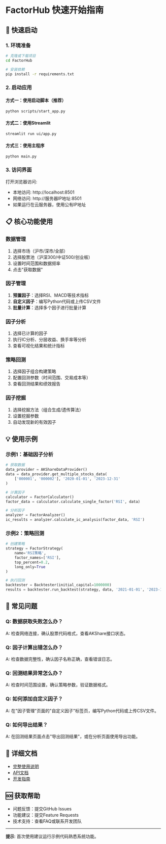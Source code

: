# FactorHub 快速开始指南

## 🚀 快速启动

### 1. 环境准备

```bash
# 克隆或下载项目
cd FactorHub

# 安装依赖
pip install -r requirements.txt
```

### 2. 启动应用

#### 方式一：使用启动脚本（推荐）
```bash
python scripts/start_app.py
```

#### 方式二：使用Streamlit
```bash
streamlit run ui/app.py
```

#### 方式三：使用主程序
```bash
python main.py
```

### 3. 访问界面

打开浏览器访问:
- 本地访问: http://localhost:8501
- 网络访问: http://服务器IP地址:8501
- 如果运行在云服务器，使用公有IP地址

## 📋 核心功能使用

### 数据管理
1. 选择市场（沪市/深市/全部）
2. 选择股票池（沪深300/中证500/创业板）
3. 设置时间范围和数据频率
4. 点击"获取数据"

### 因子管理
1. **预置因子**：选择RSI、MACD等技术指标
2. **自定义因子**：编写Python代码或上传CSV文件
3. **批量计算**：选择多个因子进行批量计算

### 因子分析
1. 选择已计算的因子
2. 执行IC分析、分层收益、换手率等分析
3. 查看可视化结果和统计指标

### 策略回测
1. 选择因子组合构建策略
2. 配置回测参数（时间范围、交易成本等）
3. 查看回测结果和绩效报告

### 因子挖掘
1. 选择挖掘方法（组合生成/遗传算法）
2. 设置挖掘参数
3. 自动发现新的有效因子

## 💡 使用示例

### 示例1：基础因子分析
```python
# 获取数据
data_provider = AKShareDataProvider()
data = data_provider.get_multiple_stocks_data(
    ['000001', '000002'], '2020-01-01', '2023-12-31'
)

# 计算因子
calculator = FactorCalculator()
factor_data = calculator.calculate_single_factor('RSI', data)

# 分析因子
analyzer = FactorAnalyzer()
ic_results = analyzer.calculate_ic_analysis(factor_data, 'RSI')
```

### 示例2：策略回测
```python
# 创建策略
strategy = FactorStrategy(
    name='RSI策略',
    factor_names=['RSI'],
    top_percent=0.2,
    long_only=True
)

# 执行回测
backtester = Backtester(initial_capital=1000000)
results = backtester.run_backtest(strategy, data, '2021-01-01', '2023-12-31')
```

## 🔧 常见问题

### Q: 数据获取失败怎么办？
A: 检查网络连接，确认股票代码格式，查看AKShare接口状态。

### Q: 因子计算出错怎么办？
A: 检查数据完整性，确认因子名称正确，查看错误日志。

### Q: 回测结果异常怎么办？
A: 检查时间范围设置，确认策略参数，验证数据格式。

### Q: 如何添加自定义因子？
A: 在"因子管理"页面的"自定义因子"标签页，编写Python代码或上传CSV文件。

### Q: 如何导出结果？
A: 在回测结果页面点击"导出回测结果"，或在分析页面使用导出功能。

## 📖 详细文档

- [完整使用说明](README.md)
- [API文档](docs/api.md)
- [开发指南](docs/development.md)

## 🆘 获取帮助

- 问题反馈：提交GitHub Issues
- 功能建议：提交Feature Requests
- 技术支持：查看FAQ或联系开发团队

---

**提示**: 首次使用建议运行示例代码熟悉系统功能。
